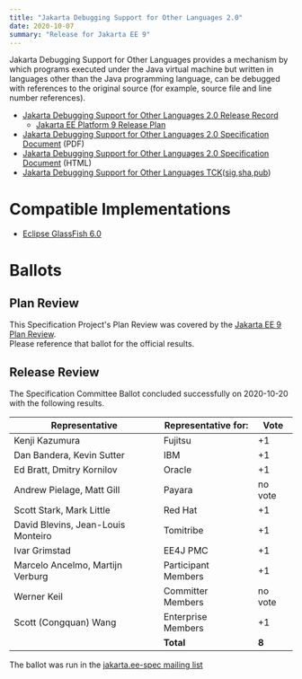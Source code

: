 ```yaml
---
title: "Jakarta Debugging Support for Other Languages 2.0"
date: 2020-10-07
summary: "Release for Jakarta EE 9"
---
```

Jakarta Debugging Support for Other Languages provides a mechanism by which
programs executed under the Java virtual machine but written in languages
other than the Java programming language, can be debugged with references to
the original source (for example, source file and line number references).

* [Jakarta Debugging Support for Other Languages 2.0 Release Record](https://projects.eclipse.org/projects/ee4j.jsp/releases/2.0-debugging-support-other-languages)
  * [Jakarta EE Platform 9 Release Plan](https://eclipse-ee4j.github.io/jakartaee-platform/jakartaee9/JakartaEE9ReleasePlan)
* [Jakarta Debugging Support for Other Languages 2.0 Specification Document](./jdsol-spec-2.0.pdf) (PDF)
* [Jakarta Debugging Support for Other Languages 2.0 Specification Document](./jdsol-spec-2.0.html) (HTML)
* [Jakarta Debugging Support for Other Languages TCK](https://download.eclipse.org/jakartaee/debugging/2.0/jakarta-debugging-tck-2.0.0.zip)([sig](https://download.eclipse.org/jakartaee/debugging/2.0/jakarta-debugging-tck-2.0.0.zip.sig),[sha](https://download.eclipse.org/jakartaee/debugging/2.0/jakarta-debugging-tck-2.0.0.zip.sha256),[pub](https://jakarta.ee/specifications/jakartaee-spec-committee.pub))


# Compatible Implementations

* [Eclipse GlassFish 6.0](https://download.eclipse.org/ee4j/glassfish/weekly/glassfish-6.0.0-SNAPSHOT-2020-09-06.zip)


# Ballots

## Plan Review

[//]: # (For Jakarta EE 9, the Platform Plan Review covered 95% of the Specification Projects.  For those Projects, just use the following statement in this Plan Review section:)

This Specification Project's Plan Review was covered by the [Jakarta EE 9 Plan Review](https://jakarta.ee/specifications/platform/9/).  
Please reference that ballot for the official results.

[//]: # (If your Project was required to do a standalone Plan Review...  You'll need to perform an official Plan Review ballot and record the results here.)

## Release Review

The Specification Committee Ballot concluded successfully on 2020-10-20 with the following results.

| Representative                                 | Representative for: | Vote |
|------------------------------------------------|---------------------|------|
| Kenji Kazumura                                 | Fujitsu             |  +1  |
| Dan Bandera, Kevin Sutter                      | IBM                 |  +1  |
| Ed Bratt, Dmitry Kornilov                      | Oracle              |  +1  |
| Andrew Pielage, Matt Gill                      | Payara              |  no vote  |
| Scott Stark, Mark Little                       | Red Hat             |  +1  |
| David Blevins, Jean-Louis Monteiro             | Tomitribe           |  +1  |
| Ivar Grimstad                                  | EE4J PMC            |  +1  |
| Marcelo Ancelmo, Martijn Verburg               | Participant Members |  +1  |
| Werner Keil                                    | Committer Members   |  no vote  |
| Scott (Congquan) Wang                          | Enterprise Members  |  +1  |
|                                                | **Total**           | **8**|

The ballot was run in the [jakarta.ee-spec mailing list](https://www.eclipse.org/lists/jakarta.ee-spec/msg00988.html)
